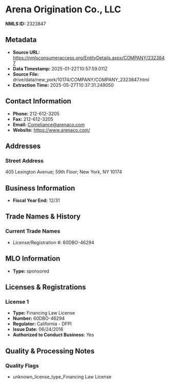 # Arena Origination Co., LLC

**NMLS ID:** 2323847

## Metadata
- **Source URL:** https://nmlsconsumeraccess.org/EntityDetails.aspx/COMPANY/2323847
- **Data Timestamp:** 2025-01-22T10:57:59.011Z
- **Source File:** drive/data/new_york/10174/COMPANY/COMPANY_2323847.html
- **Extraction Time:** 2025-05-27T10:37:31.249050

## Contact Information
- **Phone:** 212-612-3205
- **Fax:** 212-612-3205
- **Email:** Compliance@arenaco.com
- **Website:** https://www.arenaco.com/

## Addresses
### Street Address
405 Lexington Avenue; 59th Floor; New York, NY 10174

## Business Information
- **Fiscal Year End:** 12/31

## Trade Names & History
### Current Trade Names
- License/Registration #: 60DBO-46294

## MLO Information
- **Type:** sponsored

## Licenses & Registrations

### License 1
- **Type:** Financing Law License
- **Number:** 60DBO-46294
- **Regulator:** California - DFPI
- **Issue Date:** 06/24/2016
- **Authorized to Conduct Business:** Yes

## Quality & Processing Notes
### Quality Flags
- unknown_license_type_Financing Law License
